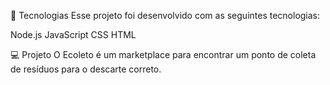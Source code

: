 🚀 Tecnologias
Esse projeto foi desenvolvido com as seguintes tecnologias:

Node.js
JavaScript
CSS
HTML

💻 Projeto
O Ecoleto é um marketplace para encontrar um ponto de coleta de resíduos para o descarte correto.
